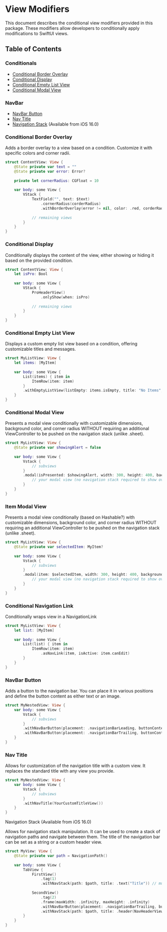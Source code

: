 # View Modifiers

This document describes the conditional view modifiers provided in this package. These modifiers allow developers to conditionally apply modifications to SwiftUI views.

## Table of Contents
### Conditionals
- [Conditional Border Overlay](#conditional-border-overlay)
- [Conditional Display](#conditional-display)
- [Conditional Empty List View](#conditional-empty-list-view)
- [Conditional Modal View](#conditional-modal-view)

### NavBar
- [NavBar Button](#navBar-button)
- [Nav Title](#nav-title)
- [Navigation Stack](#navigation-stack) (Available from iOS 16.0)


### Conditional Border Overlay

Adds a border overlay to a view based on a condition. Customize it with specific colors and corner radii.
```swift
struct ContentView: View {
    @State private var text = ""
    @State private var error: Error?
    
    private let cornerRadius: CGFloat = 10
    
    var body: some View {
        VStack {
            TextField("", text: $text)
                .cornerRadius(corderRadius)
                .withBorderOverlay(error != nil, color: .red, corderRadius: corderRadius)
            
            // remaining views
        }
    }
}
```

### Conditional Display

Conditionally displays the content of the view, either showing or hiding it based on the provided condition.
```swift
struct ContentView: View {
    let isPro: Bool
    
    var body: some View {
        VStack {
            ProHeaderView()
                .onlyShow(when: isPro)
                
            // remaining views
        }
    }
}
```

### Conditional Empty List View

Displays a custom empty list view based on a condition, offering customizable titles and messages.
```swift
struct MyListView: View {
    let items: [MyItem]
    
    var body: some View {
        List(items) { item in
            ItemRow(item: item)
        }
        .withEmptyListView(listEmpty: items.isEmpty, title: "No Items", message: "Please add some items to your list.")
    }
}
```

### Conditional Modal View

Presents a modal view conditionally with customizable dimensions, background color, and corner radius WITHOUT requiring an additional ViewController to be pushed on the navigation stack (unlike .sheet).
```swift
struct MyListView: View {
    @State private var showingAlert = false
    
    var body: some View {
        Vstack {
            // subviews
        }
        .modal(isPresented: $showingAlert, width: 300, height: 400, backgroundColor: .white, cornerRadius: 20) {
            // your modal view (no navigation stack required to show over current view)
        }
    }
}
```

### Item Modal View

Presents a modal view conditionally (based on Hashable?) with customizable dimensions, background color, and corner radius WITHOUT requiring an additional ViewController to be pushed on the navigation stack (unlike .sheet).
```swift
struct MyListView: View {
    @State private var selectedItem: MyItem?
    
    var body: some View {
        Vstack {
            // subviews
        }
        .modal(item: $selectedItem, width: 300, height: 400, backgroundColor: .white, cornerRadius: 20) {
            // your modal view (no navigation stack required to show over current view)
        }
    }
}
```

### Conditional Navigation Link

Conditionally wraps view in a NavigationLink
```swift
struct MyListView: View {
    let list: [MyItem]
    
    var body: some View {
        List(list) { item in
            ItemRow(item: item)
                .asNavLink(item, isActive: item.canEdit)
        }
    }
}
```

### NavBar Button

Adds a button to the navigation bar. You can place it in various positions and define the button content as either text or an image.
```swift
struct MyNestedView: View {
    var body: some View {
        Vstack {
            // subviews
        }
        .withNavBarButton(placement: .navigationBarLeading, buttonContent: .text("cancel"), action: { /* Your action code here */ })
        .withNavBarButton(placement: .navigationBarTrailing, buttonContent: .image("plus"), action: { /* Your action code here */ })
    }
}
```

### Nav Title

Allows for customization of the navigation title with a custom view. It replaces the standard title with any view you provide.
```swift
struct MyNestedView: View {
    var body: some View {
        Vstack {
            // subviews
        }
        .withNavTitle(YourCustomTitleView())
    }
}
```

Navigation Stack (Available from iOS 16.0)

Allows for navigation stack manipulation. It can be used to create a stack of navigation paths and navigate between them. The title of the navigation bar can be set as a string or a custom header view.
```swift
struct MyView: View {
    @State private var path = NavigationPath()
    
    var body: some View {
        TabView { 
            FirstView()
                .tag(1)
                .withNavStack(path: $path, title: .text("Title")) // must be LAST modifier on view
                
            SecondView()
                .tag(2)
                .frame(maxWidth: .infinity, maxHeight: .infinity)
                .withNavBarButton(placement: .navigationBarTrailing, buttonContent: .image("plus"), action: { /* Your action code here */ })
                .withNavStack(path: $path, title: .header(NavHeaderView())) // must be LAST modifier on view
        }
    }
}
```

